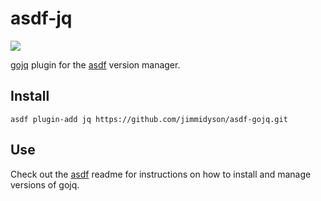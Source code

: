# asdf-jq

![](https://github.com/jimmidyson/asdf-gojq/workflows/ci/badge.svg)

[gojq](https://github.com/itchyny/gojq) plugin for the [asdf](https://github.com/asdf-vm/asdf) version manager.

## Install

```
asdf plugin-add jq https://github.com/jimmidyson/asdf-gojq.git
```

## Use

Check out the [asdf](https://github.com/asdf-vm/asdf) readme for instructions on how to install and manage versions of gojq.
